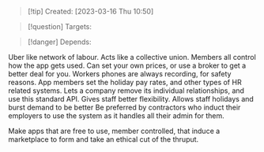 
>[!tip] Created: [2023-03-16 Thu 10:50]

>[!question] Targets: 

>[!danger] Depends: 

Uber like network of labour.
Acts like a collective union.
Members all control how the app gets used.
Can set your own prices, or use a broker to get a better deal for you.
Workers phones are always recording, for safety reasons.
App members set the holiday pay rates, and other types of HR related systems.
Lets a company remove its individual relationships, and use this standard API.
Gives staff better flexibility.
Allows staff holidays and burst demand to be better
Be preferred by contractors who induct their employers to use the system as it handles all their admin for them.

Make apps that are free to use, member controlled, that induce a marketplace to form and take an ethical cut of the thruput.

